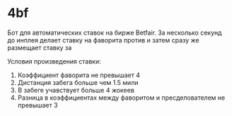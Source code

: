 4bf
===

Бот для автоматических ставок на бирже Betfair. За несколько секунд до инплея делает ставку на фаворита против и затем сразу же размещает ставку за


Условия произведения ставки:
1. Коэффициент фаворита не превышает 4
2. Дистанция забега больше чем 1.5 мили
3. В забеге учавствует больше 4 жокеев
4. Разница в коэффициентах между фаворитом и пресделователем не превышает 3
